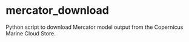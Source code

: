 # mercator_download
Python script to download Mercator model output from the Copernicus Marine Cloud Store.
